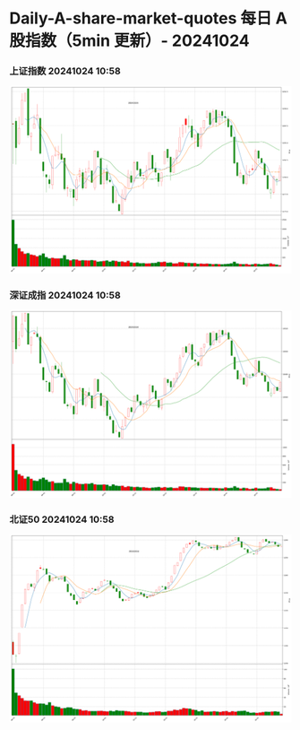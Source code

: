 
# Daily-A-share-market-quotes 每日 A 股指数（5min 更新）- 20241024

### 上证指数 20241024 10:58
![](./fig/2024/10/20241024-sh000001.png)

### 深证成指 20241024 10:58
![](./fig/2024/10/20241024-sz399001.png)

### 北证50 20241024 10:58
![](./fig/2024/10/20241024-bj899050.png)

